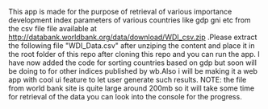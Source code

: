 This app is made for the purpose of retrieval of various importance development index parameters of various countries like gdp gni etc
from the csv file file available at http://databank.worldbank.org/data/download/WDI_csv.zip .Please extract the following file "WDI_Data.csv"
after unziping the content and place it in the root folder of this repo after cloning this repo and you can run the app.
I have now added the code for sorting countries based on gdp but soon will be doing to for other indices published by wb.Also i will be making it a web app
with cool ui feature to let user generate such results.
NOTE: the file from world bank site is quite large around 200mb so it will take some time for retrieval of the data you can look into the console for the progress.
